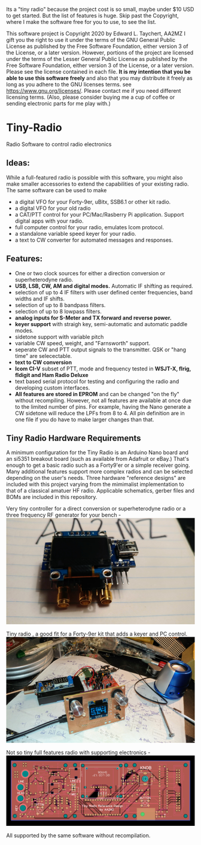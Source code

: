 Its a "tiny radio" because the project cost is so small, maybe under $10 USD to get started.
But the list of features is huge.
Skip past the Copyright, where I make the software free for you to use, to see the list.

This software project is Copyright 2020 by Edward L. Taychert, AA2MZ
I gift you the right to use it under the terms of the GNU General Public License as published by
the Free Software Foundation, either version 3 of the License, or a later version. 
However, portions of the project are licensed under the terms of the Lesser General Public License 
as published by the Free Software Foundation, either version 3 of the License, or a later version.
Please see the license contained in each file. 
**It is my intention that you be able to use this software freely** 
and also that you may distribute it freely as long as you adhere to the GNU licenses terms.
see <https://www.gnu.org/licenses/>.
Please contact me if you need different licensing terms.
(Also, please consider buying me a cup of coffee or sending electronic parts for me play with.)
# Tiny-Radio
Radio Software to control radio electronics

## Ideas:
While a full-featured radio is possible with this software, 
you might also make smaller accessories to extend the capabilities of your existing radio. The same software can be used to make
- a digital VFO for your Forty-9er, uBitx, SSB6.1 or other kit radio.
- a digital VFO for your old radio
- a CAT/PTT control for your PC/Mac/Rasberry Pi application. Support digital apps with your radio.
- full computer control for your radio, emulates Icom protocol.
- a standalone variable speed keyer for your radio.
- a text to CW converter for automated messages and responses.


## Features:
- One or two clock sources for either a direction conversion or superheterodyne radio.
- **USB, LSB, CW, AM and digital modes.** Automatic IF shifting as required.
- selection of up to 4 IF filters with user defined center frequencies, band widths and IF shifts.
- selection of up to 8 bandpass filters.
- selection of up to 8 lowpass filters.
- **analog inputs for S-Meter and TX forward and reverse power.**
- **keyer support** with straigh key, semi-automatic and automatic paddle modes. 
- sidetone support with variable pitch
- variable CW speed, weight, and "Farnsworth" support.
- seperate CW and PTT output signals to the transmitter. QSK or "hang time" are selecectable.
- **text to CW conversion** 
- **Icom CI-V** subset of PTT, mode and frequency tested in **WSJT-X, flrig, fldigit and Ham Radio Deluxe**
- text based serial protocol for testing and configuring the radio and developing custom interfaces.
- **All features are stored in EPROM** and can be changed "on the fly" without recompiling.
However, not all features are available at once due to the limited number of pins. 
For example, having the Nano generate a CW sidetone will reduce the LPFs from 8 to 4.
All pin definition are in one file if you do have to make larger changes than that.

## Tiny Radio Hardware Requirements

A minimum configuration for the Tiny Radio is an Arduino Nano board and an si5351 breakout board
(such as available from Adafruit or eBay.) 
That's enough to get a basic radio such as a Forty9'er or a simple receiver going. 
Many additional features support more complex radios and can be selected depending on the user's needs.
Three hardware "reference designs" are included with this project varying from the mimimalist implementation
to that of a classical amatuer HF radio.
Applicable schematics, gerber files and BOMs are included in this repository.

Very tiny controller for a direct conversion or superheterodyne radio or a three frequency RF generator for your bench -
![Wiring](https://github.com/aa2mz/Tiny-Radio/blob/master/hardware/very%20tiny/0905191316.jpg)

Tiny radio , a good fit for a Forty-9er kit that adds a keyer and PC control.
![wiring](https://github.com/aa2mz/Tiny-Radio/blob/master/hardware/tiny/1118191446.jpg)

Not so tiny full features radio with supporting electronics -
![wiring](https://github.com/aa2mz/Tiny-Radio/blob/master/hardware/not%20so%20tiny/TRV2RC5.png)

All supported by the same software without recompilation.
